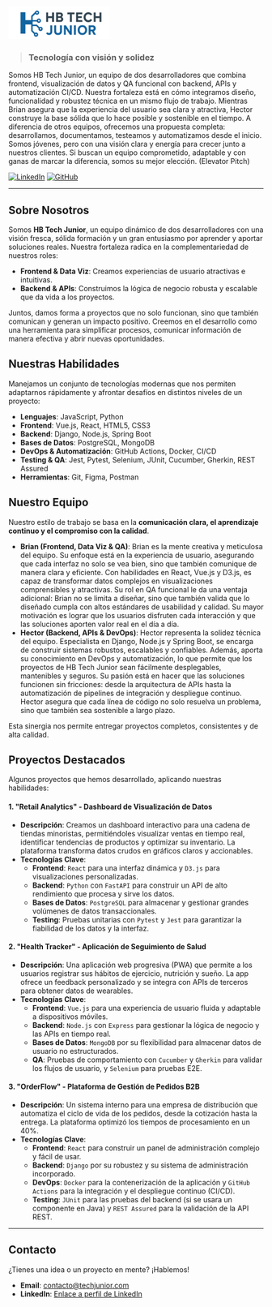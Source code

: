 <img src="logo.png" alt="Logo Empresa" width="200"/>

> ### Tecnología con visión y solidez

Somos HB Tech Junior, un equipo de dos desarrolladores que combina frontend, visualización de datos y QA funcional con backend, APIs y automatización CI/CD. Nuestra fortaleza está en cómo integramos diseño, funcionalidad y robustez técnica en un mismo flujo de trabajo. Mientras Brian asegura que la experiencia del usuario sea clara y atractiva, Hector construye la base sólida que lo hace posible y sostenible en el tiempo. A diferencia de otros equipos, ofrecemos una propuesta completa: desarrollamos, documentamos, testeamos y automatizamos desde el inicio. Somos jóvenes, pero con una visión clara y energía para crecer junto a nuestros clientes. Si buscan un equipo comprometido, adaptable y con ganas de marcar la diferencia, somos su mejor elección. (Elevator Pitch)

[![LinkedIn](https://img.shields.io/badge/LinkedIn-Profile-blue?style=for-the-badge&logo=linkedin)](https://www.linkedin.com/)
[![GitHub](https://img.shields.io/badge/GitHub-Profile-lightgrey?style=for-the-badge&logo=github)](https://github.com/brianl9995/hb-tech-junior)

---

## Sobre Nosotros

Somos **HB Tech Junior**, un equipo dinámico de dos desarrolladores con una visión fresca, sólida formación y un gran entusiasmo por aprender y aportar soluciones reales. Nuestra fortaleza radica en la complementariedad de nuestros roles:

-   **Frontend & Data Viz**: Creamos experiencias de usuario atractivas e intuitivas.
-   **Backend & APIs**: Construimos la lógica de negocio robusta y escalable que da vida a los proyectos.

Juntos, damos forma a proyectos que no solo funcionan, sino que también comunican y generan un impacto positivo. Creemos en el desarrollo como una herramienta para simplificar procesos, comunicar información de manera efectiva y abrir nuevas oportunidades.

## Nuestras Habilidades

Manejamos un conjunto de tecnologías modernas que nos permiten adaptarnos rápidamente y afrontar desafíos en distintos niveles de un proyecto:

-   **Lenguajes**: JavaScript, Python
-   **Frontend**: Vue.js, React, HTML5, CSS3
-   **Backend**: Django, Node.js, Spring Boot
-   **Bases de Datos**: PostgreSQL, MongoDB
-   **DevOps & Automatización**: GitHub Actions, Docker, CI/CD
-   **Testing & QA**: Jest, Pytest, Selenium, JUnit, Cucumber, Gherkin, REST Assured
-   **Herramientas**: Git, Figma, Postman

## Nuestro Equipo

Nuestro estilo de trabajo se basa en la **comunicación clara, el aprendizaje continuo y el compromiso con la calidad**.

-   **Brian (Frontend, Data Viz & QA)**: Brian es la mente creativa y meticulosa del equipo. Su enfoque está en la experiencia de usuario, asegurando que cada interfaz no solo se vea bien, sino que también comunique de manera clara y eficiente. Con habilidades en React, Vue.js y D3.js, es capaz de transformar datos complejos en visualizaciones comprensibles y atractivas.
Su rol en QA funcional le da una ventaja adicional: Brian no se limita a diseñar, sino que también valida que lo diseñado cumpla con altos estándares de usabilidad y calidad. Su mayor motivación es lograr que los usuarios disfruten cada interacción y que las soluciones aporten valor real en el día a día.
-   **Hector (Backend, APIs & DevOps)**: Hector representa la solidez técnica del equipo. Especialista en Django, Node.js y Spring Boot, se encarga de construir sistemas robustos, escalables y confiables. Además, aporta su conocimiento en DevOps y automatización, lo que permite que los proyectos de HB Tech Junior sean fácilmente desplegables, mantenibles y seguros.
Su pasión está en hacer que las soluciones funcionen sin fricciones: desde la arquitectura de APIs hasta la automatización de pipelines de integración y despliegue continuo. Hector asegura que cada línea de código no solo resuelva un problema, sino que también sea sostenible a largo plazo.

Esta sinergia nos permite entregar proyectos completos, consistentes y de alta calidad.

## Proyectos Destacados

Algunos proyectos que hemos desarrollado, aplicando nuestras habilidades:

#### 1. **"Retail Analytics" - Dashboard de Visualización de Datos**

-   **Descripción**: Creamos un dashboard interactivo para una cadena de tiendas minoristas, permitiéndoles visualizar ventas en tiempo real, identificar tendencias de productos y optimizar su inventario. La plataforma transforma datos crudos en gráficos claros y accionables.
-   **Tecnologías Clave**:
    -   **Frontend**: `React` para una interfaz dinámica y `D3.js` para visualizaciones personalizadas.
    -   **Backend**: `Python` con `FastAPI` para construir un API de alto rendimiento que procesa y sirve los datos.
    -   **Bases de Datos**: `PostgreSQL` para almacenar y gestionar grandes volúmenes de datos transaccionales.
    -   **Testing**: Pruebas unitarias con `Pytest` y `Jest` para garantizar la fiabilidad de los datos y la interfaz.

#### 2. **"Health Tracker" - Aplicación de Seguimiento de Salud**

-   **Descripción**: Una aplicación web progresiva (PWA) que permite a los usuarios registrar sus hábitos de ejercicio, nutrición y sueño. La app ofrece un feedback personalizado y se integra con APIs de terceros para obtener datos de wearables.
-   **Tecnologías Clave**:
    -   **Frontend**: `Vue.js` para una experiencia de usuario fluida y adaptable a dispositivos móviles.
    -   **Backend**: `Node.js` con `Express` para gestionar la lógica de negocio y las APIs en tiempo real.
    -   **Bases de Datos**: `MongoDB` por su flexibilidad para almacenar datos de usuario no estructurados.
    -   **QA**: Pruebas de comportamiento con `Cucumber` y `Gherkin` para validar los flujos de usuario, y `Selenium` para pruebas E2E.

#### 3. **"OrderFlow" - Plataforma de Gestión de Pedidos B2B**

-   **Descripción**: Un sistema interno para una empresa de distribución que automatiza el ciclo de vida de los pedidos, desde la cotización hasta la entrega. La plataforma optimizó los tiempos de procesamiento en un 40%.
-   **Tecnologías Clave**:
    -   **Frontend**: `React` para construir un panel de administración complejo y fácil de usar.
    -   **Backend**: `Django` por su robustez y su sistema de administración incorporado.
    -   **DevOps**: `Docker` para la contenerización de la aplicación y `GitHub Actions` para la integración y el despliegue continuo (CI/CD).
    -   **Testing**: `JUnit` para las pruebas del backend (si se usara un componente en Java) y `REST Assured` para la validación de la API REST.

---

## Contacto

¿Tienes una idea o un proyecto en mente? ¡Hablemos!

-   **Email**: [contacto@techjunior.com](mailto:contacto@techjunior.com)
-   **LinkedIn**: [Enlace a perfil de LinkedIn](https://www.linkedin.com/)
